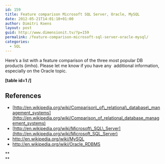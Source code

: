 ```yaml
---
id: 159
title: Feature comparison Microsoft SQL Server, Oracle, MySQL
date: 2012-05-21T14:01:10+01:00
author: Dimitri Koens
layout: post
guid: http://www.dimensionit.tv/?p=159
permalink: /feature-comparison-microsoft-sql-server-oracle-mysql/
categories:
  - SQL
---
```

Here&#8217;s a list with a feature comparison of the three most popular DB products (imho). Please let me know if you have any  additional information, especially on the Oracle topic.

**[table id=1 /]**

## References

  * [http://en.wikipedia.org/wiki/Comparison\_of\_relational\_database\_management_systems](http://en.wikipedia.org/wiki/Comparison_of_relational_database_management_systems)
  * [http://en.wikipedia.org/wiki/Microsoft\_SQL\_Server](http://en.wikipedia.org/wiki/Microsoft_SQL_Server)
  * <http://en.wikipedia.org/wiki/MySQL>
  * <http://en.wikipedia.org/wiki/Oracle_RDBMS>

**  
** 

<!-- AddThis Advanced Settings generic via filter on the_content -->

<!-- AddThis Share Buttons generic via filter on the_content -->
